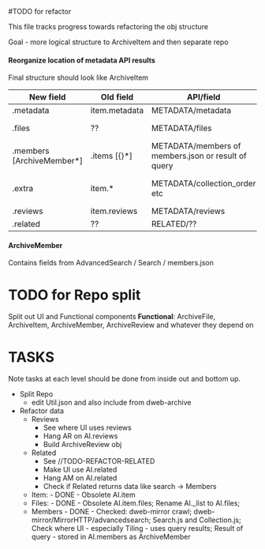 #TODO for refactor

This file tracks progress towards refactoring the obj structure

Goal - more logical structure to ArchiveItem and then separate repo

#### Reorganize location of metadata API results
Final structure should look like
ArchiveItem

New field|Old field|API/field|Note
---------|---------|---------|----
.metadata|item.metadata|METADATA/metadata
.files|??|METADATA/files|should be [ArchiveFile]
.members \[ArchiveMember*\]|.items \[{}*\]|METADATA/members of members.json or result of query|[ArchiveMember]
.extra|item.*|METADATA/collection_order etc|TODO check matches Jim's proposal
.reviews|item.reviews|METADATA/reviews|[ArchiveReview]
.related|??|RELATED/??|[ArchiveMember]

#### ArchiveMember
Contains fields from AdvancedSearch / Search / members.json 



# TODO for Repo split

Split out UI and Functional components
**Functional**: ArchiveFile, ArchiveItem, ArchiveMember, ArchiveReview and whatever they depend on

# TASKS

Note tasks at each level should be done from inside out and bottom up.

* Split Repo
  * edit Util.json and also include from dweb-archive
* Refactor data
  * Reviews
    * See where UI uses reviews
    * Hang AR on AI.reviews
    * Build ArchiveReview obj
  * Related
    * See //TODO-REFACTOR-RELATED 
    * Make UI use AI.related
    * Hang AM on AI.related
    * Check if Related returns data like search -> Members
  * Item: - DONE - Obsolete AI.item
  * Files: - DONE - Obsolete AI.item.files; Rename AI._list to AI.files; 
  * Members - DONE - Checked: dweb-mirror crawl; dweb-mirror/MirrorHTTP/advancedsearch; Search.js and Collection.js; Check where UI - especially Tiling - uses query results; Result of query - stored in AI.members as ArchiveMember
